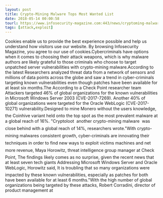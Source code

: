 ```yaml
---
layout: post
title: Crypto-Mining Malware Tops Most Wanted List
date: 2018-05-14 00:00:58
tourl: https://www.infosecurity-magazine.com:443/news/cryptoming-malware-tops-most/
tags: [attack,exploit]
---
```

Cookies enable us to provide the best experience possible and help us understand how visitors use our website. By browsing Infosecurity Magazine, you agree to our use of cookies.Cybercriminals have options when it comes to choosing their attack weapons, which is why malware authors are likely grateful to those criminals who choose to target unpatched server vulnerabilities with crypto-mining malware.According to the latest Researchers analyzed threat data from a network of sensors and millions of data points across the globe and saw a trend in cyber-criminals targeting known vulnerabilities even though patches have been available for at least six months.The According to a Check Point researcher team Attackers targeted 46% of global organizations for the known vulnerabilities in Microsoft Windows Server 2003 (CVE-2017-7269). Another 40% of global organizations were targeted for the Oracle WebLogic (CVE-2017-10271) vulnerability.Designed to mine Monero without the users knowledge, the Coinhive variant held onto the top spot as the most prevalent malware at a global reach of 16%. "Cryptoloot  another crypto-mining malware  was close behind with a global reach of 14%, researchers wrote."With crypto-mining malwares consistent growth, cyber-criminals are innovating their techniques in order to find new ways to exploit victims machines and net more revenue, Maya Horowitz, threat intelligence group manager at Check Point, The findings likely comes as no surprise, given the recent news that at least seven tech giants Addressing Microsoft Windows Server and Oracle WebLogic, Horowitz said, It is troubling that so many organizations were impacted by these known vulnerabilities, especially as patches for both have been available for at least 6 months."With the high number of global organizations being targeted by these attacks, Robert Corradini, director of product management at 